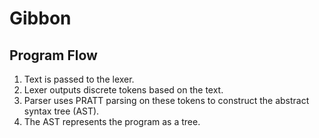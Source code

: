 # Gibbon

## Program Flow

1. Text is passed to the lexer.
2. Lexer outputs discrete tokens based on the text.
3. Parser uses PRATT parsing on these tokens to construct the abstract syntax tree (AST).
4. The AST represents the program as a tree.